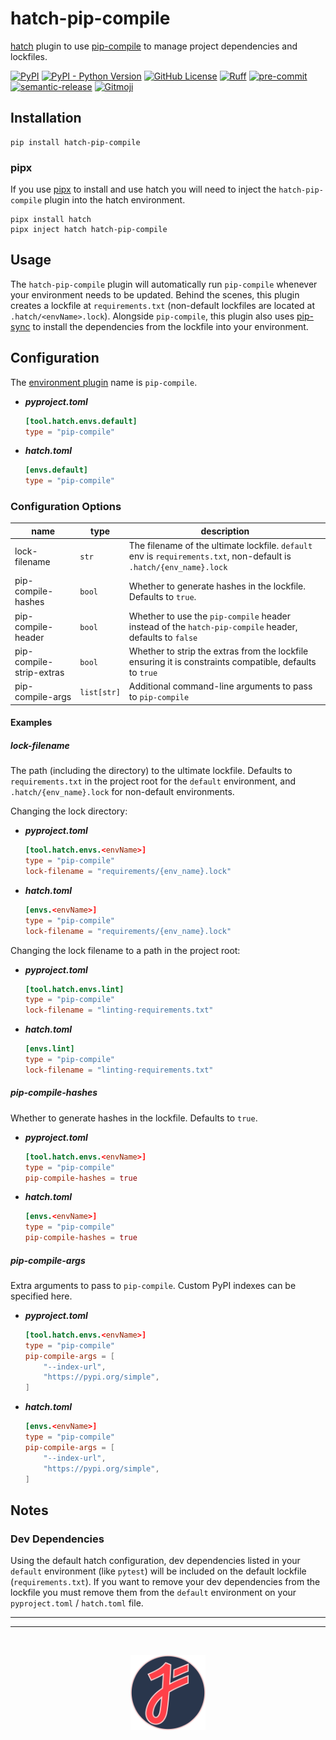 # hatch-pip-compile

[hatch] plugin to use [pip-compile] to manage project dependencies and lockfiles.

[![PyPI](https://img.shields.io/pypi/v/hatch-pip-compile?color=blue&label=🔨%20hatch-pip-compile)](https://github.com/juftin/hatch-pip-compile)
[![PyPI - Python Version](https://img.shields.io/pypi/pyversions/hatch-pip-compile)](https://pypi.python.org/pypi/hatch-pip-compile/)
[![GitHub License](https://img.shields.io/github/license/juftin/hatch-pip-compile?color=blue&label=License)](https://github.com/juftin/hatch-pip-compile/blob/main/LICENSE)
[![Ruff](https://img.shields.io/endpoint?url=https://raw.githubusercontent.com/astral-sh/ruff/main/assets/badge/v2.json)](https://github.com/astral-sh/ruff)
[![pre-commit](https://img.shields.io/badge/pre--commit-enabled-lightgreen?logo=pre-commit)](https://github.com/pre-commit/pre-commit)
[![semantic-release](https://img.shields.io/badge/%20%20%F0%9F%93%A6%F0%9F%9A%80-semantic--release-e10079.svg)](https://github.com/semantic-release/semantic-release)
[![Gitmoji](https://img.shields.io/badge/gitmoji-%20😜%20😍-FFDD67.svg)](https://gitmoji.dev)

## Installation

```shell
pip install hatch-pip-compile
```

### pipx

If you use [pipx] to install and use hatch you will need to inject
the `hatch-pip-compile` plugin into the hatch environment.

```shell
pipx install hatch
pipx inject hatch hatch-pip-compile
```

## Usage

The `hatch-pip-compile` plugin will automatically run `pip-compile` whenever your
environment needs to be updated. Behind the scenes, this plugin creates a lockfile
at `requirements.txt` (non-default lockfiles are located at `.hatch/<envName>.lock`).
Alongside `pip-compile`, this plugin also uses [pip-sync] to install the dependencies
from the lockfile into your environment.

## Configuration

The [environment plugin] name is `pip-compile`.

-   **_pyproject.toml_**

    ```toml
    [tool.hatch.envs.default]
    type = "pip-compile"
    ```

-   **_hatch.toml_**

    ```toml
    [envs.default]
    type = "pip-compile"
    ```

### Configuration Options

| name                     | type        | description                                                                                                         |
| ------------------------ | ----------- | ------------------------------------------------------------------------------------------------------------------- |
| lock-filename            | `str`       | The filename of the ultimate lockfile. `default` env is `requirements.txt`, non-default is `.hatch/{env_name}.lock` |
| pip-compile-hashes       | `bool`      | Whether to generate hashes in the lockfile. Defaults to `true`.                                                     |
| pip-compile-header       | `bool`      | Whether to use the `pip-compile` header instead of the `hatch-pip-compile` header, defaults to `false`              |
| pip-compile-strip-extras | `bool`      | Whether to strip the extras from the lockfile ensuring it is constraints compatible, defaults to `true`             |
| pip-compile-args         | `list[str]` | Additional command-line arguments to pass to `pip-compile`                                                          |

#### Examples

##### lock-filename

The path (including the directory) to the ultimate lockfile. Defaults to `requirements.txt` in the project root
for the `default` environment, and `.hatch/{env_name}.lock` for non-default environments.

Changing the lock directory:

-   **_pyproject.toml_**

    ```toml
    [tool.hatch.envs.<envName>]
    type = "pip-compile"
    lock-filename = "requirements/{env_name}.lock"
    ```

-   **_hatch.toml_**

    ```toml
    [envs.<envName>]
    type = "pip-compile"
    lock-filename = "requirements/{env_name}.lock"
    ```

Changing the lock filename to a path in the project root:

-   **_pyproject.toml_**

    ```toml
    [tool.hatch.envs.lint]
    type = "pip-compile"
    lock-filename = "linting-requirements.txt"
    ```

-   **_hatch.toml_**

    ```toml
    [envs.lint]
    type = "pip-compile"
    lock-filename = "linting-requirements.txt"
    ```

##### pip-compile-hashes

Whether to generate hashes in the lockfile. Defaults to `true`.

-   **_pyproject.toml_**

    ```toml
    [tool.hatch.envs.<envName>]
    type = "pip-compile"
    pip-compile-hashes = true
    ```

-   **_hatch.toml_**

    ```toml
    [envs.<envName>]
    type = "pip-compile"
    pip-compile-hashes = true
    ```

##### pip-compile-args

Extra arguments to pass to `pip-compile`. Custom PyPI indexes can be
specified here.

-   **_pyproject.toml_**

    ```toml
    [tool.hatch.envs.<envName>]
    type = "pip-compile"
    pip-compile-args = [
        "--index-url",
        "https://pypi.org/simple",
    ]
    ```

-   **_hatch.toml_**

    ```toml
    [envs.<envName>]
    type = "pip-compile"
    pip-compile-args = [
        "--index-url",
        "https://pypi.org/simple",
    ]
    ```

## Notes

### Dev Dependencies

Using the default hatch configuration, dev dependencies listed in your
`default` environment (like `pytest`) will be included on the default lockfile
(`requirements.txt`). If you want to remove your dev dependencies
from the lockfile you must remove them from the `default` environment
on your `pyproject.toml` / `hatch.toml` file.

---

---

<br/>

<p align="center"><a href="https://github.com/juftin"><img src="https://raw.githubusercontent.com/juftin/juftin/main/static/juftin.png" width="120" height="120" alt="logo"></p>

[pip-compile]: https://pip-tools.readthedocs.io/en/latest/
[pip-sync]: https://pip-tools.readthedocs.io/en/latest/
[hatch]: https://hatch.pypa.io/latest/
[pipx]: https://pipxproject.github.io/pipx/
[Docs]: https://juftin.github.io/hatch-pip-compile/
[Contributing Guide]: https://juftin.github.io/hatch-pip-compile/contributing
[Changelog]: https://github.com/juftin/hatch-pip-compile/releases
[environment plugin]: https://hatch.pypa.io/latest/plugins/environment/
